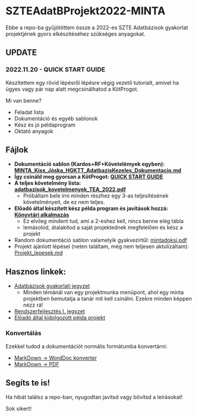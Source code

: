 # SZTEAdatBProjekt2022-MINTA

Ebbe a repo-ba gyűjötöttem össze a 2022-es SZTE Adatbázisok gyakorlat projektjének gyors elkészítéséhez szükséges anyagokat.

## UPDATE

### 2022.11.20 - QUICK START GUIDE

Készítettem egy rövid lépésről lépésre végig vezető tutorialt, amivel ha ügyes vagy pár nap alatt megcsinálhatod a KötProgot.

Mi van benne?

- Feladat lista
- Dokumentáció és egyéb sablonok
- Kész és jó példaprogram
- Oktató anyagok

## Fájlok

- **Dokumentáció sablon (Kardos+RF+Követelémyek egyben): [MINTA_Kiss_Jóska_HGKTT_AdatbazisKezeles_Dokumentacio.md](MINTA_Kiss_Jóska_HGKTT_AdatbazisKezeles_Dokumentacio.md)**
- **Így csináld meg gyorsan a KötProgot: [QUICK START GUIDE](QUICK_START_GUIDE.md)**
- **A teljes követelmény lista: [adatbazisok_kovetelmenyek_TEA_2022.pdf](https://github.com/BarnaGergely/SZTEAdatBProjekt2022-MINTA/blob/main/adatbazisok_kovetelmenyek_TEA_2022.pdf)**
  - Próbáltam bele írni minden részhez egy 3-as teljesítésének követelményeit, de ez nem teljes.
- **Előadó által készített kész példa program és javítások hozzá: [Könyvtári alkalmazás](PeldaProgram)**
  - Ez elvileg mindent tud, ami a 2-eshez kell, nincs benne elég tábla
  - lemásolod, átalakítod a saját projektednek megfelelően és kész a projekt
- Random dokumentáció sablon valamelyik gyakvezírtűl: [mintadoksi.pdf](https://github.com/BarnaGergely/SZTEAdatBProjekt2022-MINTA/blob/main/mintadoksi.pdf)
- Projekt ajánlott lépései (neten találtam, még nem teljesen aktulizáltam): [Projekt_lepesek.md](https://github.com/BarnaGergely/SZTEAdatBProjekt2022-MINTA/blob/main/Projekt_lepesek.md)

## Hasznos linkek:

- [Adatbázisok gyakorlati jegyzet](http://www.inf.u-szeged.hu/~gnemeth/kurzusok/adatbgyak/exe/AdatbazisokGyakorlat2020/index.html)
  - Minden témánál van egy projektmunka menüpont, ahol egy minta projektben bemutatja a tanár mit kell csinálni. Ezekre minden képpen nézz rá!
- [Rendszerfejlesztés I. jegyzet](https://okt.inf.szte.hu/rf1/)
- [Előadó által kidolgozott példa projekt](http://www.inf.u-szeged.hu/~gnemeth/kurzusok/adatbgyak/exe/AdatbazisokGyakorlat2020/a_knyvtri_alkalmazs_tovbbfejlesztse_phpben.html)

### Konvertálás

Ezekkel tudod a dokumentációt normális formátumba konvertárni:

- [MarkDown -> WordDoc konverter](https://products.aspose.app/pdf/conversion/md-to-word)
- [MarkDown -> PDF](https://www.markdowntopdf.com/)

## Segíts te is!

Ha hibát találsz a repo-ban, nyugodtan javítsd vagy bővítsd a leírásokat!

Sok sikert!
